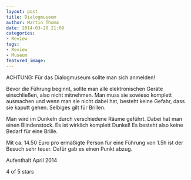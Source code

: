```yaml
---
layout: post
title: Dialogmuseum
author: Martin Thoma
date: 2014-03-20 21:09
categories:
- Review
tags:
- Review
- Museum
featured_image: 
---
```


ACHTUNG: Für das Dialogmuseum sollte man sich anmelden!

Bevor die Führung beginnt, sollte man alle elektronischen Geräte einschließen, also nicht mitnehmen. Man muss sie sowieso komplett ausmachen und wenn man sie nicht dabei hat, besteht keine Gefahr, dass sie kaputt gehen. Selbiges gilt für Brillen.

Man wird im Dunkeln durch verschiedene Räume geführt. Dabei hat man einen Blindenstock. Es ist wirklich komplett Dunkel! Es besteht also keine Bedarf für eine Brille.

Mit ca. 14.50 Euro pro ermäßigte Person für eine Führung von 1.5h ist der Besuch sehr teuer. Dafür gab es einen Punkt abzug.

Aufenthalt April 2014


4 of 5 stars